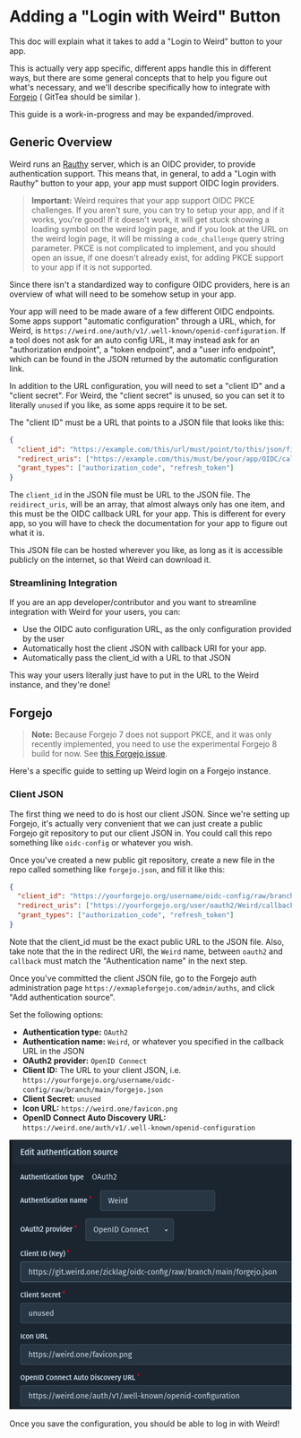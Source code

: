 # Adding a "Login with Weird" Button

This doc will explain what it takes to add a "Login to Weird" button to your app.

This is actually very app specific, different apps handle this in different ways, but there are some
general concepts that to help you figure out what's necessary, and we'll describe specifically how
to integrate with [Forgejo](https://forgejo.org/) ( GitTea should be similar ).

This guide is a work-in-progress and may be expanded/improved.

## Generic Overview

Weird runs an [Rauthy](https://github.com/sebadob/rauthy) server, which is an OIDC provider, to
provide authentication support. This means that, in general, to add a "Login with Rauthy" button to
your app, your app must support OIDC login providers.

> **Important:** Weird requires that your app support OIDC PKCE challenges. If you aren't sure, you can
> try to setup your app, and if it works, you're good! If it doesn't work, it will get stuck showing a
> loading symbol on the weird login page, and if you look at the URL on the weird login page, it will
> be missing a `code_challenge` query string parameter. PKCE is not complicated to implement, and you
> should open an issue, if one doesn't already exist, for adding PKCE support to your app if it is
> not supported.

Since there isn't a standardized way to configure OIDC providers, here is an overview of what will
need to be somehow setup in your app.

Your app will need to be made aware of a few different OIDC endpoints. Some apps support "automatic
configuration" through a URL, which, for Weird, is
`https://weird.one/auth/v1/.well-known/openid-configuration`. If a tool does not ask for an auto
config URL, it may instead ask for an "authorization endpoint", a "token endpoint", and a "user info
endpoint", which can be found in the JSON returned by the automatic configuration link.

In addition to the URL configuration, you will need to set a "client ID" and a "client secret". For Weird,
the "client secret" is unused, so you can set it to literally `unused` if you like, as some apps
require it to be set.

The "client ID" must be a URL that points to a JSON file that looks like this:

```json
{
  "client_id": "https://example.com/this/url/must/point/to/this/json/file.json",
  "redirect_uris": ["https://example.com/this/must/be/your/app/OIDC/callback/uri"],
  "grant_types": ["authorization_code", "refresh_token"]
}
```

The `client_id` in the JSON file must be URL to the JSON file. The `reidirect_uris`, will be an array, that
almost always only has one item, and this must be the OIDC callback URL for your app. This is different
for every app, so you will have to check the documentation for your app to figure out what it is.

This JSON file can be hosted wherever you like, as long as it is accessible publicly on the internet, so
that Weird can download it.

### Streamlining Integration

If you are an app developer/contributor and you want to streamline integration with Weird for your users,
you can:

- Use the OIDC auto configuration URL, as the only configuration provided by the user
- Automatically host the client JSON with callback URI for your app.
- Automatically pass the client_id with a URL to that JSON

This way your users literally just have to put in the URL to the Weird instance, and they're done!

## Forgejo

> **Note:** Because Forgejo 7 does not support PKCE, and it was only recently implemented, you need
> to use the experimental Forgejo 8 build for now. See [this Forgejo
> issue](https://codeberg.org/forgejo/forgejo/issues/2766#issuecomment-1807493).

Here's a specific guide to setting up Weird login on a Forgejo instance.

### Client JSON

The first thing we need to do is host our client JSON. Since we're setting up Forgejo, it's actually
very convenient that we can just create a public Forgejo git repository to put our client JSON in.
You could call this repo something like `oidc-config` or whatever you wish.

Once you've created a new public git repository, create a new file in the repo called something like
`forgejo.json`, and fill it like this:

```json
{
  "client_id": "https://yourforgejo.org/username/oidc-config/raw/branch/main/forgejo.json",
  "redirect_uris": ["https://yourforgejo.org/user/oauth2/Weird/callback"],
  "grant_types": ["authorization_code", "refresh_token"]
}
```

Note that the client_id must be the exact public URL to the JSON file. Also, take note that the in
the redirect URI, the `Weird` name, between `oauth2` and `callback` must match the "Authentication
name" in the next step.

Once you've committed the client JSON file, go to the Forgejo auth administration page
`https://exmapleforgejo.com/admin/auths`, and click "Add authentication source".

Set the following options:

- **Authentication type:** `OAuth2`
- **Authentication name:** `Weird`, or whatever you specified in the callback URL in the JSON
- **OAuth2 provider:** `OpenID Connect`
- **Client ID:** The URL to your client JSON, i.e. `https://yourforgejo.org/username/oidc-config/raw/branch/main/forgejo.json`
- **Client Secret:** `unused`
- **Icon URL:** `https://weird.one/favicon.png`
- **OpenID Connect Auto Discovery URL:** `https://weird.one/auth/v1/.well-known/openid-configuration`

![Forgejo Configuration](./login-with-weird/forgejo-config.png)

Once you save the configuration, you should be able to log in with Weird!
